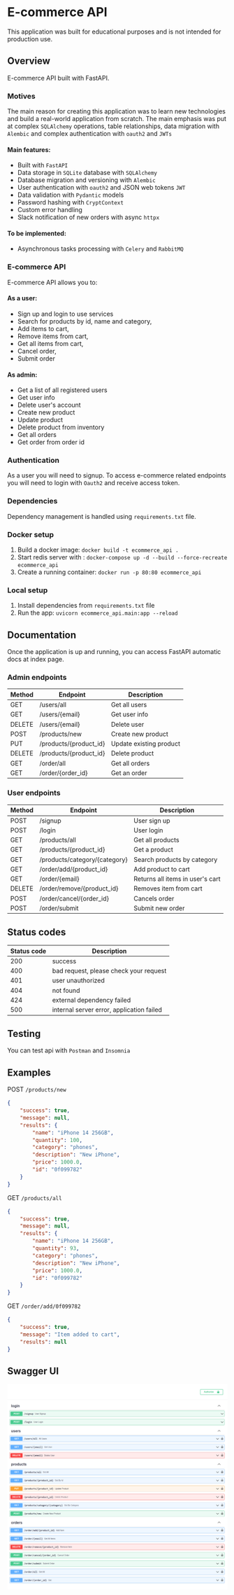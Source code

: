 # E-commerce API

This application was built for educational purposes and is not intended for production use.

## Overview
E-commerce API built with FastAPI.

### Motives
The main reason for creating this application was to learn new technologies 
and build a real-world application from scratch.
The main emphasis was put at complex `SQLAlchemy` operations, table relationships, 
data migration with `Alembic` and complex authentication with `oauth2` and `JWTs`

#### Main features:
- Built with `FastAPI`
- Data storage in `SQLite` database with `SQLAlchemy`
- Database migration and versioning with `Alembic`
- User authentication with `oauth2` and JSON web tokens `JWT`
- Data validation with `Pydantic` models
- Password hashing with `CryptContext`
- Custom error handling
- Slack notification of new orders with async `httpx`
#### To be implemented:
- Asynchronous tasks processing with `Celery` and `RabbitMQ`


### E-commerce API
E-commerce API allows you to:

#### As a user: 
- Sign up and login to use services
- Search for products by id, name and category,
- Add items to cart,
- Remove items from cart,
- Get all items from cart,
- Cancel order,
- Submit order
#### As admin: 
- Get a list of all registered users
- Get user info
- Delete user's account
- Create new product
- Update product
- Delete product from inventory
- Get all orders
- Get order from order id


### Authentication
As a user you will need to signup. To access e-commerce related endpoints you will need to login with `Oauth2` and receive access token.

### Dependencies
Dependency management is handled using `requirements.txt` file. 

### Docker setup

1. Build a docker image: `docker build -t ecommerce_api .`
2. Start redis server with : `docker-compose up -d --build --force-recreate ecommerce_api`
3. Create a running container: `docker run -p 80:80 ecommerce_api`

### Local setup

1. Install dependencies from `requirements.txt` file
2. Run the app: `uvicorn ecommerce_api.main:app --reload`

## Documentation
Once the application is up and running, you can access FastAPI automatic docs 
at index page.

### Admin endpoints

| Method | Endpoint               | Description             |
|--------|------------------------|-------------------------|
| GET    | /users/all             | Get all users           |
| GET    | /users/{email}         | Get user info           |
| DELETE | /users/{email}         | Delete user             |
| POST   | /products/new          | Create new product      |
| PUT    | /products/{product_id} | Update existing product |
| DELETE | /products/{product_id} | Delete product          |
| GET    | /order/all             | Get all orders          |
| GET    | /order/{order_id}      | Get an order            |

### User endpoints

| Method | Endpoint                      | Description                       |
|--------|-------------------------------|-----------------------------------|
| POST   | /signup                       | User sign up                      |
| POST   | /login                        | User login                        |
| GET    | /products/all                 | Get all products                  |
| GET    | /products/{product_id}        | Get a product                     |
| GET    | /products/category/{category} | Search products by category       |
| GET    | /order/add/{product_id}       | Add product to cart               |
| GET    | /order/{email}                | Returns all items in user's  cart |
| DELETE | /order/remove/{product_id}    | Removes item from cart            |
| POST   | /order/cancel/{order_id}      | Cancels order                     |
| POST   | /order/submit                 | Submit new order                  |


## Status codes

| Status code | Description                               |
|-------------|-------------------------------------------|
| 200         | success                                   |
| 400         | bad request, please check your request    |
| 401         | user unauthorized                         |
| 404         | not found                                 |
| 424         | external dependency failed                |
| 500         | internal server error, application failed |

## Testing
You can test api with `Postman` and `Insomnia`

## Examples
POST `/products/new`
```json
{
	"success": true,
	"message": null,
	"results": {
		"name": "iPhone 14 256GB",
		"quantity": 100,
		"category": "phones",
		"description": "New iPhone",
		"price": 1000.0,
		"id": "0f099782"
	}
}
```
GET `/products/all`
```json
{
	"success": true,
	"message": null,
	"results": {
		"name": "iPhone 14 256GB",
		"quantity": 93,
		"category": "phones",
		"description": "New iPhone",
		"price": 1000.0,
		"id": "0f099782"
	}
}
```
GET `/order/add/0f099782`
```json
{
	"success": true,
	"message": "Item added to cart",
	"results": null
}
```

## Swagger UI
![png](img/swagger_ui.PNG)